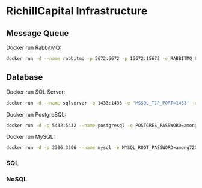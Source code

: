 
# RichillCapital Infrastructure



## Message Queue
Docker run RabbitMQ:
```bash
docker run -d --name rabbitmq -p 5672:5672 -p 15672:15672 -e RABBITMQ_CONFIG_FILE=/etc/rabbitmq/rabbitmq.conf -e RABBITMQ_DEFAULT_USER=msat7201 -e RABBITMQ_DEFAULT_PASS=among7201 -v /path/to/rabbitmq.conf:/etc/rabbitmq/rabbitmq.conf rabbitmq:3-management
```
## Database 
Docker run SQL Server:
```bash
docker run -d --name sqlserver -p 1433:1433 -e 'MSSQL_TCP_PORT=1433' -e 'MSSQL_TCP_ADDR=0.0.0.0' -e 'ACCEPT_EULA=Y' -e 'SA_PASSWORD=Among7201' mcr.microsoft.com/mssql/server:2022-latest 
```

Docker run PostgreSQL:
```bash
docker run -d -p 5432:5432 --name postgresql -e POSTGRES_PASSWORD=among7201 postgres -c 'listen_addresses=*'
```
Docker run MySQL:
```bash
docker run -d -p 3306:3306 --name mysql -e MYSQL_ROOT_PASSWORD=among7201 mysql/mysql-server:latest --bind-address=0.0.0.0
```
### SQL
### NoSQL

